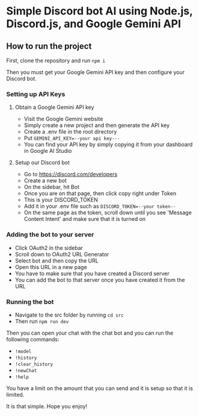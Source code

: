 # Simple Discord bot AI using Node.js, Discord.js, and Google Gemini API

## How to run the project

First, clone the repository and run `npm i`

Then you must get your Google Gemini API key and then configure your Discord bot. 

### Setting up API Keys

1. Obtain a Google Gemini API key
   - Visit the Google Gemini website 
   - Simply create a new project and then generate the API key
   - Create a .env file in the root directory 
   - Put `GEMINI_API_KEY=--your api key---`
   - You can find your API key by simply copying it from your dashboard in Google AI Studio

2. Setup our Discord bot
   - Go to https://discord.com/developers 
   - Create a new bot 
   - On the sidebar, hit Bot 
   - Once you are on that page, then click copy right under Token 
   - This is your DISCORD_TOKEN 
   - Add it in your .env file such as `DISCORD_TOKEN=--your token--`
   - On the same page as the token, scroll down until you see 'Message Content Intent' and make sure that it is turned on 

### Adding the bot to your server

- Click OAuth2 in the sidebar 
- Scroll down to OAuth2 URL Generator 
- Select bot and then copy the URL 
- Open this URL in a new page
- You have to make sure that you have created a Discord server 
- You can add the bot to that server once you have created it from the URL

### Running the bot

- Navigate to the src folder by running `cd src`
- Then run `npm run dev`

Then you can open your chat with the chat bot and you can run the following commands:
- `!model`
- `!history`
- `!clear_history`
- `!newChat`
- `!help`

You have a limit on the amount that you can send and it is setup so that it is limited.

It is that simple. Hope you enjoy!